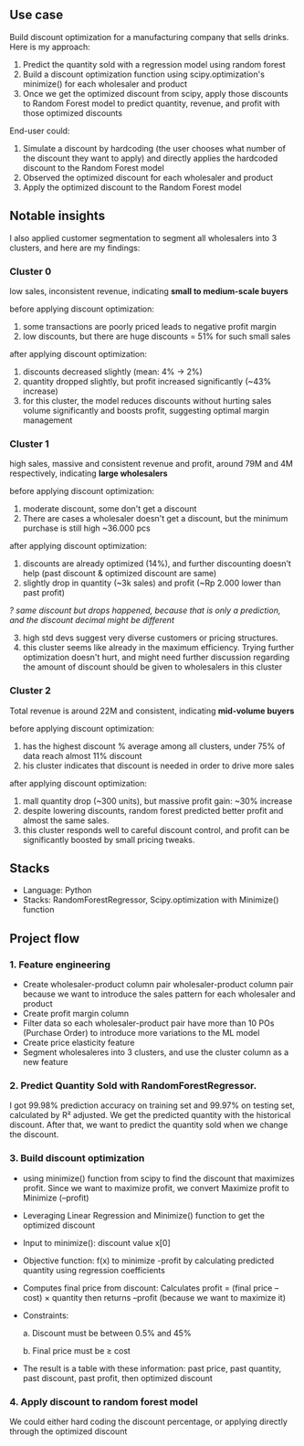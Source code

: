 ## Use case

Build discount optimization for a manufacturing company that sells drinks. Here is my approach:

1. Predict the quantity sold with a regression model using random forest
2. Build a discount optimization function using scipy.optimization's minimize() for each wholesaler and product
3. Once we get the optimized discount from scipy, apply those discounts to Random Forest model to predict quantity, revenue, and profit with those optimized discounts

End-user could:
1. Simulate a discount by hardcoding (the user chooses what number of the discount they want to apply) and directly applies the hardcoded discount to the Random Forest model
2. Observed the optimized discount for each wholesaler and product
3. Apply the optimized discount to the Random Forest model

## Notable insights

I also applied customer segmentation to segment all wholesalers into 3 clusters, and here are my findings:

### **Cluster 0**
low sales, inconsistent revenue, indicating **small to medium-scale buyers**

before applying discount optimization:
1. some transactions are poorly priced leads to negative profit margin
2. low discounts, but there are huge discounts = 51% for such small sales

after applying discount optimization:
1. discounts decreased slightly (mean: 4% → 2%)
2. quantity dropped slightly, but profit increased significantly (~43% increase)
3. for this cluster, the model reduces discounts without hurting sales volume significantly and boosts profit, suggesting optimal margin management

### **Cluster 1**
high sales, massive and consistent revenue and profit, around 79M and 4M respectively, indicating **large wholesalers**

before applying discount optimization:
1. moderate discount, some don't get a discount
2. There are cases a wholesaler doesn't get a discount, but the minimum purchase is still high ~36.000 pcs

after applying discount optimization:
1. discounts are already optimized (14%), and further discounting doesn’t help (past discount & optimized discount are same)
2. slightly drop in quantity (~3k sales) and profit (~Rp 2.000 lower than past profit)

*? same discount but drops happened, because that is only a prediction, and the discount decimal might be different*

3. high std devs suggest very diverse customers or pricing structures.
4. this cluster seems like already in the maximum efficiency. Trying further optimization doesn't hurt, and might need further discussion regarding the amount of discount should be given to wholesalers in this cluster

### **Cluster 2**
Total revenue is around 22M and consistent, indicating **mid-volume buyers**

before applying discount optimization:
1. has the highest discount % average  among all clusters, under 75% of data reach almost 11% discount
2. his cluster indicates that discount is needed in order to drive more sales

after applying discount optimization:
1. mall quantity drop (~300 units), but massive profit gain: ~30% increase
2. despite lowering discounts, random forest predicted better profit and almost the same sales.
3. this cluster responds well to careful discount control, and profit can be significantly boosted by small pricing tweaks.


## Stacks

- Language: Python
- Stacks: RandomForestRegressor, Scipy.optimization with Minimize() function


## Project flow


### 1. Feature engineering
  - Create wholesaler-product column pair wholesaler-product column pair because we want to introduce the sales pattern for each wholesaler and product
  - Create profit margin column
  - Filter data so each wholesaler-product pair have more than 10 POs (Purchase Order) to introduce more variations to the ML model
  - Create price elasticity feature
  - Segment wholesaleres into 3 clusters, and use the cluster column as a new feature


### 2. Predict Quantity Sold with RandomForestRegressor.

I got 99.98% prediction accuracy on training set and 99.97% on testing set, calculated by R² adjusted. We get the predicted quantity with the historical discount. After that, we want to predict the quantity sold when we change the discount.

   
### 3. Build discount optimization
  - using minimize() function from scipy to find the discount that maximizes profit. Since we want to maximize profit, we convert Maximize profit to Minimize (–profit)
  - Leveraging Linear Regression and Minimize() function to get the optimized discount
  - Input to minimize(): discount value x[0]
  - Objective function: f(x) to minimize -profit by calculating predicted quantity using regression coefficients
  - Computes final price from discount: Calculates profit = (final price – cost) × quantity then returns –profit (because we want to maximize it)
  - Constraints:
    
    a. Discount must be between 0.5% and 45%
    
    b. Final price must be ≥ cost
    
  - The result is a table with these information: past price, past quantity, past discount, past profit, then optimized discount


### 4. Apply discount to random forest model

We could either hard coding the discount percentage, or applying directly through the optimized discount
